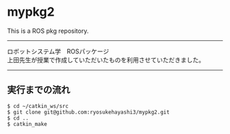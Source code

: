 # mypkg2
This is a ROS pkg repository.  
***
ロボットシステム学　ROSパッケージ  
上田先生が授業で作成していただいたものを利用させていただきました。  
***
## 実行までの流れ  
`$ cd ~/catkin_ws/src`  
`$ git clone git@github.com:ryosukehayashi3/mypkg2.git`  
`$ cd ..`  
`$ catkin_make`  

